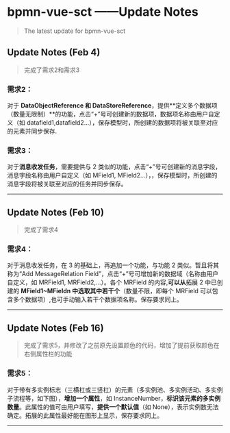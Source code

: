 # bpmn-vue-sct ——Update Notes

> The latest update for bpmn-vue-sct



## Update Notes (Feb 4)

> 完成了需求2和需求3

### 需求2：

对于 **DataObjectReference 和 DataStoreReference**，提供**定义多个数据项（数量无限制）**的功能，点击“+”号可创建新的数据项，数据项名称由用户自定义（如 datafield1,datafield2…），保存模型时，所创建的数据项将被关联至对应的元素并同步保存.



### 需求3：

对于**消息收发任务**，需要提供与 2 类似的功能，点击“+”号可创建新的消息字段，消息字段名称由用户自定义（如 MField1, MField2…），，保存模型时，所创建的消息字段将被关联至对应的任务并同步保存。

------



## Update Notes (Feb 10)

> 完成了需求4

### 需求4：

对于消息收发任务，在 3 的基础上，再追加一个功能，与功能 2 类似。暂且将其称为“Add MessageRelation Field”，点击“+”号可增加新的数据域（名称由用户自定义，如 MRField1, MRField2,…）。各个 MRField 的内容,**可以从**拓展 2 中已创建的 **MField1~MFieldn 中选取其中若干个**（数量不限，即每个 MRField 可以包含多个数据项）,也可手动输入若干个数据项名称。保存要求同上。

------



## Update Notes (Feb 16)

> 完成了需求5，并修改了之前原先设置颜色的代码，增加了提前获取颜色在右侧属性栏的功能

### 需求5：

对于带有多实例标志（三横杠或三竖杠）的元素（多实例池、多实例活动、多实例子流程等，如下图），**增加一个属性**，如 InstanceNumber，**标识该元素的多实例数量**。此属性的值可由用户填写，**提供一个默认值**（如 None），表示实例数无法确定。拓展的此属性最好能在图形上显示，保存要求同上。

------

